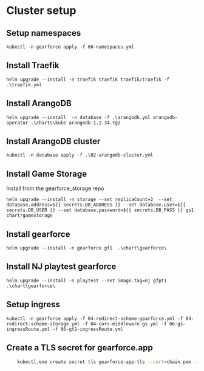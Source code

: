 # Cluster setup

## Setup namespaces

```
kubectl -n gearforce apply -f 00-namespaces.yml
```

## Install Traefik

```
helm upgrade --install -n traefik traefik traefik/traefik -f .\traefik.yml
```

## Install ArangoDB
```
helm upgrade --install  -n database -f .\arangodb.yml arangodb-operator .\charts\kube-arangodb-1.2.34.tgz
```

## Install ArangoDB cluster
```
kubectl -n database apply -f .\02-arangodb-cluster.yml
```

## Install Game Storage
Install from the gearforce_storage repo
```
helm upgrade --install -n storage --set replicaCount=2  --set database.address=${{ secrets.DB_ADDRESS }} --set database.user=${{ secrets.DB_USER }} --set database.password=${{ secrets.DB_PASS }} gs1 chart/gamestorage
```

## Install gearforce

```
helm upgrade --install -n gearforce gf1  .\chart\gearforce\
```

## Install NJ playtest gearforce

```
helm upgrade --install -n playtest --set image.tag=nj gfpt1 .\chart\gearforce\
```

## Setup ingress

```
kubectl -n gearforce apply -f 04-redirect-scheme-gearforce.yml -f 04-redirect-scheme-storage.yml -f 04-cors-middleware-gs.yml -f 06-gs-ingressRoute.yml -f 06-gf2-ingressRoute.yml
```

## Create a TLS secret for gearforce.app
```bash
    kubectl.exe create secret tls gearforce-app-tls --cert=chain.pem --key=generated-private-key.txt -n gearforce
```